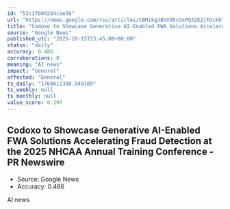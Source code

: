 ```yaml
---
id: "53c1f00d284cae38"
url: "https://news.google.com/rss/articles/CBMikgJBVV95cUxPQ3ZEZjFDckhTRDlpM1dMTDU0Q2s5Z0NDU2ZKTzV0ZDA1R0J3UTNhQjBRYTdWUEYtWU9NTnRFTzZTcXFHWFRQSFlyODdweVFuZXBLakJNOFBVLU5rb0owZE1IT3o0bkpwR0FRTGROY2xDdEVid2Vza2NtdXZoUTYza29GeDlXWVVtOXdBcmJmZklKRG1qRjRtblRETWhfWVR6bkRTVFRyRHFOMXVGT3BiQzlUaFFTVlpQVWxoT1lWYjB6QzJvb01kRk9xLWlvYTVVWU5zbVRubVJZcldEWkY2c1QwOExuVE91NjRqQU5aM29rS2w5RW1ON0VLVzk1dHRqV2ZsN3ZjbHdXVjRoTnhNNFpn?oc=5"
title: "Codoxo to Showcase Generative AI-Enabled FWA Solutions Accelerating Fraud Detection at the 2025 NHCAA Annual Training Conference - PR Newswire"
source: "Google News"
published_utc: "2025-10-15T23:45:00+00:00"
status: "daily"
accuracy: 0.486
corroborations: 0
meaning: "AI news"
impact: "General"
affected: "General"
ts_daily: "1760611398.949109"
ts_weekly: null
ts_monthly: null
value_score: 0.297
---
```

## Codoxo to Showcase Generative AI-Enabled FWA Solutions Accelerating Fraud Detection at the 2025 NHCAA Annual Training Conference - PR Newswire

- Source: Google News
- Accuracy: 0.486

AI news
